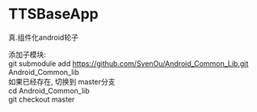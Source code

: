# TTSBaseApp
真.组件化android轮子   

添加子模块:   
git submodule add https://github.com/SvenOu/Android_Common_Lib.git Android_Common_lib   
如果已经存在, 切换到 master分支    
cd Android_Common_lib     
git checkout master    
